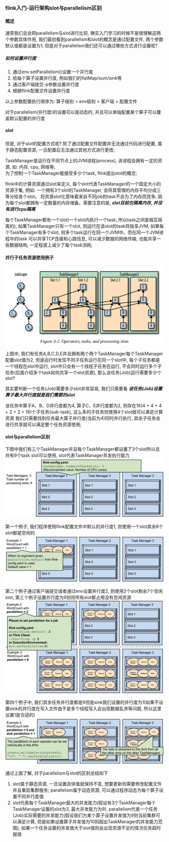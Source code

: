 ### flink入门-运行架构slot与parallelism区别

#### 概述
通常我们总会把parallelism与slot进行比较, 确实入门学习的时候不是很理解这两个参数具体作用, 我们最初看到parallelism和slot的概念是通过配置文件, 两个参数默认值都是设置为1;
但是对于parallelism我们还可以通过哪些方式进行设置呢?

##### 如何设置并行度
1. 通过env.setParallelism()设置一个并行度
2. 给每个算子设置并行度, 例如我们的flatMap/sum/sink等
3. 通过客户端提交-p参数设置并行度
4. 根据flink配置文件设置并行度

以上参数配置执行顺序为: 算子级别 > env级别 > 客户端 > 配置文件

对于parallelism(并行度)的设置可以是动态的, 并且可以单独配置某个算子可以覆盖默认配置的并行度

##### slot
但是, 对于slot的配置方式呢? 除了通过配置文件配置并无法通过代码进行配置, 属于静态配置资源, 一旦配置后无法通过其他方式进行更改;

TaskManager是运行在不同节点上的JVM进程(process), 该进程会拥有一定的资源, 如: 内存, cpu, 网络等;  
为了控制一个TaskManager能接受多少个task, flink提出slot的概念;

flink中的计算资源通过slot来定义, 每个slot代表TaskManager的一个固定大小的资源子集, 例如: 一个拥有3个slot的TaskManager, 会将其管理的内存平均分成三等分给各个slot。
将资源slot化意味着来自不同job的task不会为了内存而竞争, 因为每个slot都拥有一定数量的内存储备。需要注意的是, ***slot目前仅隔离内存, 并没有进行cpu隔离***

每个TaskManager都有一个slot(一个slot内执行一个task, 所以task之间是相互隔离的), 如果TaskManager只有一个slot, 则运行在该slot的task将独享JVM, 如果每个TaskManager有多个slot, 则多个task运行在同一个JVM中。而在同一个JVM进程中的task
可以共享TCP连接和心跳信息, 可以减少数据的网络传输, 也能共享一些数据结构, 一定程度上减少了每个task消耗;


#### 并行子任务资源使用例子

![flink任务资源图](https://github.com/basebase/document/blob/master/flink/image/%E8%BF%90%E8%A1%8C%E6%9E%B6%E6%9E%84slot%E4%B8%8Eparallelism%E5%8C%BA%E5%88%AB/flink%E4%BB%BB%E5%8A%A1%E8%B5%84%E6%BA%90%E5%9B%BE.jpeg?raw=true)

上图中, 我们有任务A,B,C,D,E并且拥有两个两个TaskManager每个TaskManager配置slot值为2, 但是运行时发现不同子任务运行在同一个slot中, 每个子任务都是一个线程在slot中运行, slot中只会有一个线程子任务在运行, 不会同时运行多个子任务(后面介绍多个task如何共享一个slot资源), 那么该任务(Job)运行需要多少个slot?

其实要判断一个任务(Job)需要多少slot非常容易, 我们只需要看 ***该任务(Job)设置算子最大并行度就是我们需要的slot***

该任务中算子A、B、D并行度都为4, 算子C、E并行度都为2, 则存在16(4 + 4 + 4 + 2 + 2 = 16)个子任务(sub-task), 这么多的子任务则使用4个slot就可以满足计算资源
我们只需要找到任务最大算子并行度(当前为4)同时并行执行, 其余子任务会进行共享就可以满足整个任务资源使用;

#### slot与parallelism区别

下图中我们有三个TaskManager并且每个TaskManager都设置了3个slot所以总共有9个task slot可以使用, slot代表TaskManager并发执行能力
![slot与parallelism区别-1](https://github.com/basebase/document/blob/master/flink/image/%E8%BF%90%E8%A1%8C%E6%9E%B6%E6%9E%84slot%E4%B8%8Eparallelism%E5%8C%BA%E5%88%AB/slot%E4%B8%8Eparallelism%E5%8C%BA%E5%88%AB-1.jpeg?raw=true)

第一个例子, 我们程序使用flink配置文件中默认的并行度1, 则使用一个slot其余8个slot都是空闲的
![slot与parallelism区别-2](https://github.com/basebase/document/blob/master/flink/image/%E8%BF%90%E8%A1%8C%E6%9E%B6%E6%9E%84slot%E4%B8%8Eparallelism%E5%8C%BA%E5%88%AB/slot%E4%B8%8Eparallelism%E5%8C%BA%E5%88%AB-2.jpeg?raw=true)

第二个例子通过客户端提交或者通过env设置并行度2, 则使用2个slot剩余7个空闲slot, 第三个例子设置并行度为9则将所有slot都占用没有空闲资源
![slot与parallelism区别-3](https://github.com/basebase/document/blob/master/flink/image/%E8%BF%90%E8%A1%8C%E6%9E%B6%E6%9E%84slot%E4%B8%8Eparallelism%E5%8C%BA%E5%88%AB/slot%E4%B8%8Eparallelism%E5%8C%BA%E5%88%AB-3.jpeg?raw=true)

第四个例子中, 我们其余任务并行度都是9但是sink我们设置的并行度为1(如果不设置sink的并行度在写入文件由于是多个线程写入会出现数据乱序等问题, 所以这里设置1是合适的)
![slot与parallelism区别-4](https://github.com/basebase/document/blob/master/flink/image/%E8%BF%90%E8%A1%8C%E6%9E%B6%E6%9E%84slot%E4%B8%8Eparallelism%E5%8C%BA%E5%88%AB/slot%E4%B8%8Eparallelism%E5%8C%BA%E5%88%AB-4.jpeg?raw=true)

通过上面了解, 对于parallelism与slot的区别总结如下
1. slot属于静态资源, 一旦设置具体值就保持不变, 想要更新则需要修改配置文件并且重启集群服务; parallelism属于动态资源, 可以通过程序动态为每个算子设置不同并行度值
2. slot代表每个TaskManager最大的并发能力(假设有3个TaskManager每个TaskManager设置的slot为3, 最大并发能力为9), parallelism代表一个任务(Job)实际需要的并发能力(假设我们为某个算子设置并发值为9则当前集群可以满足计算, 但是如果设置算子并发值为10则超出TaskManager的并发能力范围), 如果一个任务设置的并发值大于slot值则会出现资源不足的情况任务超时报错